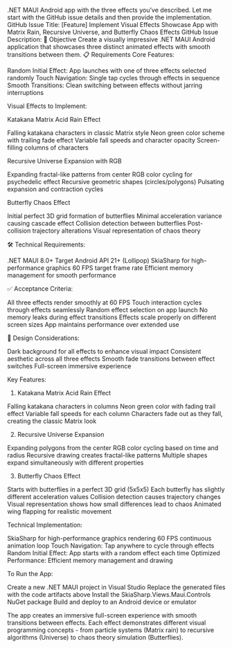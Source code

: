 .NET MAUI Android app with the three effects you've described. Let me start with the GitHub issue details and then provide the implementation.
GitHub Issue Title:
[Feature] Implement Visual Effects Showcase App with Matrix Rain, Recursive Universe, and Butterfly Chaos Effects
GitHub Issue Description:
🎯 Objective
Create a visually impressive .NET MAUI Android application that showcases three distinct animated effects with smooth transitions between them.
📋 Requirements
Core Features:

Random Initial Effect: App launches with one of three effects selected randomly
Touch Navigation: Single tap cycles through effects in sequence
Smooth Transitions: Clean switching between effects without jarring interruptions

Visual Effects to Implement:

Katakana Matrix Acid Rain Effect

Falling katakana characters in classic Matrix style
Neon green color scheme with trailing fade effect
Variable fall speeds and character opacity
Screen-filling columns of characters


Recursive Universe Expansion with RGB

Expanding fractal-like patterns from center
RGB color cycling for psychedelic effect
Recursive geometric shapes (circles/polygons)
Pulsating expansion and contraction cycles


Butterfly Chaos Effect

Initial perfect 3D grid formation of butterflies
Minimal acceleration variance causing cascade effect
Collision detection between butterflies
Post-collision trajectory alterations
Visual representation of chaos theory



🛠 Technical Requirements:

.NET MAUI 8.0+
Target Android API 21+ (Lollipop)
SkiaSharp for high-performance graphics
60 FPS target frame rate
Efficient memory management for smooth performance

✅ Acceptance Criteria:

 All three effects render smoothly at 60 FPS
 Touch interaction cycles through effects seamlessly
 Random effect selection on app launch
 No memory leaks during effect transitions
 Effects scale properly on different screen sizes
 App maintains performance over extended use

🎨 Design Considerations:

Dark background for all effects to enhance visual impact
Consistent aesthetic across all three effects
Smooth fade transitions between effect switches
Full-screen immersive experience

Key Features:
1. Katakana Matrix Acid Rain Effect

Falling katakana characters in columns
Neon green color with fading trail effect
Variable fall speeds for each column
Characters fade out as they fall, creating the classic Matrix look

2. Recursive Universe Expansion

Expanding polygons from the center
RGB color cycling based on time and radius
Recursive drawing creates fractal-like patterns
Multiple shapes expand simultaneously with different properties

3. Butterfly Chaos Effect

Starts with butterflies in a perfect 3D grid (5x5x5)
Each butterfly has slightly different acceleration values
Collision detection causes trajectory changes
Visual representation shows how small differences lead to chaos
Animated wing flapping for realistic movement

Technical Implementation:

SkiaSharp for high-performance graphics rendering
60 FPS continuous animation loop
Touch Navigation: Tap anywhere to cycle through effects
Random Initial Effect: App starts with a random effect each time
Optimized Performance: Efficient memory management and drawing

To Run the App:

Create a new .NET MAUI project in Visual Studio
Replace the generated files with the code artifacts above
Install the SkiaSharp.Views.Maui.Controls NuGet package
Build and deploy to an Android device or emulator

The app creates an immersive full-screen experience with smooth transitions between effects. Each effect demonstrates different visual programming concepts - from particle systems (Matrix rain) to recursive algorithms (Universe) to chaos theory simulation (Butterflies).
